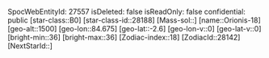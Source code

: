 ﻿---
location: [-2.6,84.675,1500]
type: Station
tags:
- astro/Star

---
SpocWebEntityId: 27557
isDeleted: false
isReadOnly: false
confidential: public
[star-class::B0]
[star-class-id::28188]
[Mass-sol::]
[name::Orionis-18]
[geo-alt::1500]
[geo-lon::84.675]
[geo-lat::-2.6]
[geo-lon-v::0]
[geo-lat-v::0]
[bright-min::36]
[bright-max::36]
[Zodiac-index::18]
[ZodiacId::28142]
[NextStarId::]

